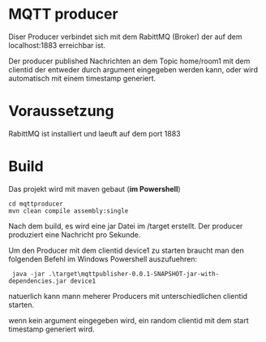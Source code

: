 # MQTT producer

Diser Producer verbindet sich mit dem RabittMQ (Broker) der auf dem localhost:1883 erreichbar ist.

Der producer published Nachrichten  an dem Topic home/room1 mit dem clientid der entweder durch argument eingegeben werden kann, oder wird automatisch mit einem timestamp generiert.

# Voraussetzung
RabittMQ ist installiert und laeuft auf dem port 1883

# Build
Das projekt wird mit maven gebaut (**im Powershell**)

```
cd mqttproducer
mvn clean compile assembly:single
```

Nach dem build, es wird eine jar Datei im /target erstellt.
Der producer produziert eine Nachricht pro Sekunde.

Um den Producer mit dem clientid device1 zu starten braucht man den folgenden Befehl im Windows Powershell auszufuehren:
```
 java -jar .\target\mqttpublisher-0.0.1-SNAPSHOT-jar-with-dependencies.jar device1
```
natuerlich kann mann meherer Producers mit unterschiedlichen clientid starten.

wenn kein argument eingegeben wird, ein random clientid mit dem start timestamp generiert wird.
